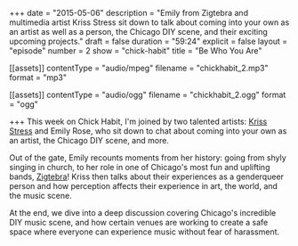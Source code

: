 +++
date = "2015-05-06"
description = "Emily from Zigtebra and multimedia artist Kriss Stress sit down to talk about coming into your own as an artist as well as a person, the Chicago DIY scene, and their exciting upcoming projects."
draft = false
duration = "59:24"
explicit = false
layout = "episode"
number = 2
show = "chick-habit"
title = "Be Who You Are"

[[assets]]
  contentType = "audio/mpeg"
  filename = "chickhabit_2.mp3"
  format = "mp3"

[[assets]]
  contentType = "audio/ogg"
  filename = "chickhabit_2.ogg"
  format = "ogg"

+++
This week on Chick Habit, I'm joined by two talented artists: [Kriss Stress](http://krissstress.com) and Emily Rose, who sit down to chat about coming into your own as an artist, the Chicago DIY scene, and more.

Out of the gate, Emily recounts moments from her history: going from shyly singing in church, to her role in one of Chicago's most fun and uplifting bands, [Zigtebra](http://zigtebra.com)! Kriss then talks about their experiences as a genderqueer person and how perception affects their experience in art, the world, and the music scene.  

At the end, we dive into a deep discussion covering Chicago's incredible DIY music scene, and how certain venues are working to create a safe space where everyone can experience music without fear of harassment.